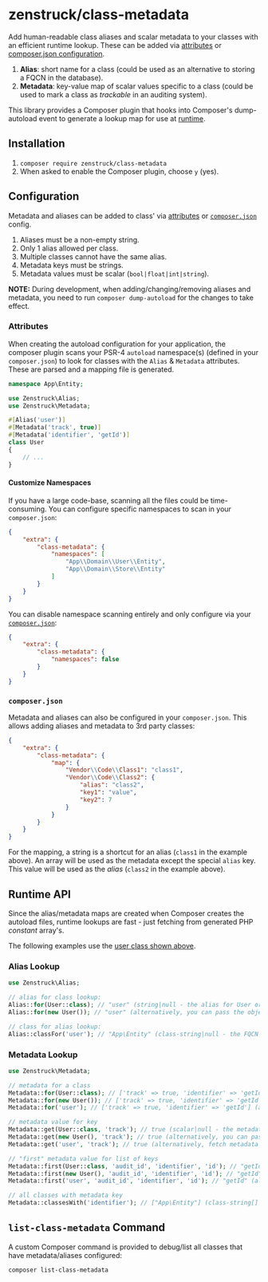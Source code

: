 # zenstruck/class-metadata

Add human-readable class aliases and scalar metadata to your classes with
an efficient runtime lookup. These can be added via [attributes](#attributes) or
[composer.json configuration](#composerjson).

1. **Alias**: short name for a class (could be used as an alternative to storing a FQCN
   in the database).
2. **Metadata**: key-value map of scalar values specific to a class (could be used
   to mark a class as _trackable_ in an auditing system).

This library provides a Composer plugin that hooks into Composer's dump-autoload
event to generate a lookup map for use at [runtime](#runtime-api).

## Installation

1. `composer require zenstruck/class-metadata`
2. When asked to enable the Composer plugin, choose `y` (yes).

## Configuration

Metadata and aliases can be added to class' via [attributes](#attributes) or
[`composer.json`](#composerjson) config.

1. Aliases must be a non-empty string.
2. Only 1 alias allowed per class.
3. Multiple classes cannot have the same alias.
4. Metadata keys must be strings.
5. Metadata values must be scalar (`bool|float|int|string`).

**NOTE:** During development, when adding/changing/removing aliases and
metadata, you need to run `composer dump-autoload` for the changes to take
effect.

### Attributes

When creating the autoload configuration for your application, the composer
plugin scans your PSR-4 `autoload` namespace(s) (defined in your `composer.json`)
to look for classes with the `Alias` & `Metadata` attributes. These are
parsed and a mapping file is generated.

```php
namespace App\Entity;

use Zenstruck\Alias;
use Zenstruck\Metadata;

#[Alias('user')]
#[Metadata('track', true)]
#[Metadata('identifier', 'getId')]
class User
{
    // ...
}
```

#### Customize Namespaces

If you have a large code-base, scanning all the files could be time-consuming.
You can configure specific namespaces to scan in your `composer.json`:

```json
{
    "extra": {
        "class-metadata": {
            "namespaces": [
                "App\\Domain\\User\\Entity",
                "App\\Domain\\Store\\Entity"
            ]
        }
    }
}
```

You can disable namespace scanning entirely and only configure via your
[`composer.json`](#composerjson):

```json
{
    "extra": {
        "class-metadata": {
            "namespaces": false
        }
    }
}
```

### `composer.json`

Metadata and aliases can also be configured in your `composer.json`. This allows
adding aliases and metadata to 3rd party classes:

```json
{
    "extra": {
        "class-metadata": {
            "map": {
                "Vendor\\Code\\Class1": "class1",
                "Vendor\\Code\\Class2": {
                    "alias": "class2",
                    "key1": "value",
                    "key2": 7
                }
            }
        }
    }
}
```

For the mapping, a string is a shortcut for an alias (`class1` in the example
above). An array will be used as the metadata except the special `alias` key.
This value will be used as the _alias_ (`class2` in the example above).

## Runtime API

Since the alias/metadata maps are created when Composer creates the
autoload files, runtime lookups are fast - just fetching from generated
PHP _constant_ array's.

The following examples use the [user class shown above](#attributes).

### Alias Lookup

```php
use Zenstruck\Alias;

// alias for class lookup:
Alias::for(User::class); // "user" (string|null - the alias for User or null if none)
Alias::for(new User()); // "user" (alternatively, you can pass the object directly)

// class for alias lookup:
Alias::classFor('user'); // "App\Entity" (class-string|null - the FQCN whose alias is "user")
```

### Metadata Lookup

```php
use Zenstruck\Metadata;

// metadata for a class
Metadata::for(User::class); // ['track' => true, 'identifier' => 'getId'] (array<string,scalar> - metadata array for User or empty array if none)
Metadata::for(new User()); // ['track' => true, 'identifier' => 'getId'] (alternatively, you can pass the object directly)
Metadata::for('user'); // ['track' => true, 'identifier' => 'getId'] (alternatively, fetch metadata by a class' alias)

// metadata value for key
Metadata::get(User::class, 'track'); // true (scalar|null - the metadata value for "key" or null if none)
Metadata::get(new User(), 'track'); // true (alternatively, you can pass the object directly)
Metadata::get('user', 'track'); // true (alternatively, fetch metadata by a class' alias)

// "first" metadata value for list of keys
Metadata::first(User::class, 'audit_id', 'identifier', 'id'); // "getId" (scalar|null - first metadata value found for" keys" (left to right) or null if none)
Metadata::first(new User(), 'audit_id', 'identifier', 'id'); // "getId" (alternatively, you can pass the object directly)
Metadata::first('user', 'audit_id', 'identifier', 'id'); // "getId" (alternatively, fetch metadata by a class' alias)

// all classes with metadata key
Metadata::classesWith('identifier'); // ["App\Entity"] (class-string[] - FQCN's that have metadata with key "identifier")
```

## `list-class-metadata` Command

A custom Composer command is provided to debug/list all classes that
have metadata/aliases configured:

```bash
composer list-class-metadata
```
